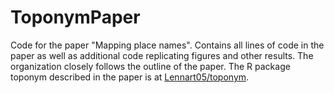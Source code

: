 # ToponymPaper
Code for the paper "Mapping place names". Contains all lines of code in the paper as well as additional code replicating figures and other results. The organization closely follows the outline of the paper.
The R package toponym described in the paper is at [Lennart05/toponym](https://github.com/Lennart05/toponym).
